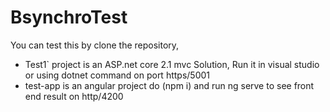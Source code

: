 # BsynchroTest

You can test this by clone the repository,
- Test1` project is an ASP.net core 2.1 mvc Solution, Run it in visual studio or using dotnet command on port https/5001
- test-app is an angular project do (npm i) and run ng serve to see front end result on http/4200
